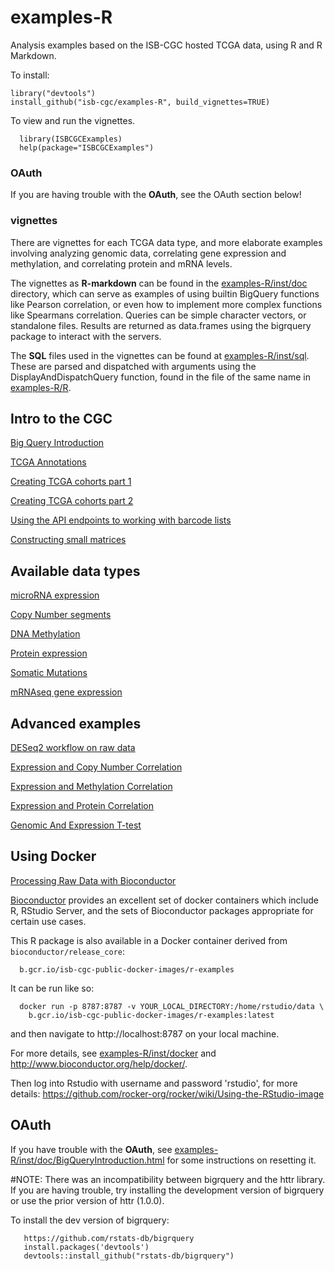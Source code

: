 # examples-R

Analysis examples based on the ISB-CGC hosted TCGA data, using R and R Markdown.

To install:
```
library("devtools")
install_github("isb-cgc/examples-R", build_vignettes=TRUE)
```

To view and run the vignettes.
```
  library(ISBCGCExamples)
  help(package="ISBCGCExamples")
```

### OAuth

If you are having trouble with the **OAuth**, see the OAuth section below!

### vignettes

There are vignettes for each TCGA data type, and more elaborate examples
involving analyzing genomic data, correlating gene expression and methylation,
and correlating protein and mRNA levels.

The vignettes as **R-markdown** can be found in the [examples-R/inst/doc](inst/doc) directory,
which can serve as examples of using builtin BigQuery functions like Pearson
correlation, or even how to implement more complex functions like Spearmans
correlation. Queries can be simple character vectors, or standalone files.
Results are returned as data.frames using the bigrquery package to
interact with the servers.

The **SQL** files used in the vignettes can be found at [examples-R/inst/sql](inst/sql).
These are parsed and dispatched with arguments using the DisplayAndDispatchQuery function,
found in the file of the same name in [examples-R/R](R).

## Intro to the CGC

[Big Query Introduction](inst/doc/BigQueryIntroduction.md)

[TCGA Annotations](inst/doc/TCGA_Annotations.md)

[Creating TCGA cohorts part 1](inst/doc/Creating_TCGA_cohorts_part_1.md)

[Creating TCGA cohorts part 2](inst/doc/Creating_TCGA_cohorts_part_2.md)

[Using the API endpoints to working with barcode lists](inst/doc/Working_With_Barcode_Lists.md)

[Constructing small matrices](inst/doc/creating_cohort_gene_expression_matrices.md)

## Available data types

[microRNA expression](inst/doc/BCGSC_microRNA_expression.md)

[Copy Number segments](inst/doc/Copy_Number_segments.md)

[DNA Methylation](inst/doc/DNA_Methylation.md)

[Protein expression](inst/doc/Protein_expression.md)

[Somatic Mutations](inst/doc/Somatic_Mutations.md)

[mRNAseq gene expression](inst/doc/UNC_HiSeq_mRNAseq_gene_expression_RSEM.md)

## Advanced examples

[DESeq2 workflow on raw data](inst/doc/DESeq2_tutorial.md)

[Expression and Copy Number Correlation](inst/doc/ExpressionAndCopyNumberCorrelation.md)

[Expression and Methylation Correlation](inst/doc/ExpressionandMethylationCorrelation.md)

[Expression and Protein Correlation](inst/doc/ExpressionandProteinCorrelation.md)

[Genomic And Expression T-test](inst/doc/GenomicAndExpression_T_test.md)

## Using Docker

[Processing Raw Data with Bioconductor](inst/doc/Processing_Raw_Data_With_Bioconductor.md)

[Bioconductor](http://www.bioconductor.org/) provides an excellent set of docker containers which include R, RStudio Server, and the sets of Bioconductor packages appropriate for certain use cases.

This R package is also available in a Docker container derived from `bioconductor/release_core`:
```
  b.gcr.io/isb-cgc-public-docker-images/r-examples
```
It can be run like so:
```
  docker run -p 8787:8787 -v YOUR_LOCAL_DIRECTORY:/home/rstudio/data \
    b.gcr.io/isb-cgc-public-docker-images/r-examples:latest
```
and then navigate to http://localhost:8787 on your local machine.

For more details, see [examples-R/inst/docker](inst/docker) and http://www.bioconductor.org/help/docker/.

Then log into Rstudio with username and password 'rstudio', for more details:
https://github.com/rocker-org/rocker/wiki/Using-the-RStudio-image

## OAuth

If you have trouble with the **OAuth**, see [examples-R/inst/doc/BigQueryIntroduction.html](inst/doc/BigQueryIntroduction.md)
for some instructions on resetting it.

#NOTE: There was an incompatibility between bigrquery and the httr library. If you are having trouble, try installing the development version of bigrquery or use the prior version of httr (1.0.0).

To install the dev version of bigrquery:
```
   https://github.com/rstats-db/bigrquery
   install.packages('devtools')
   devtools::install_github("rstats-db/bigrquery")
```

